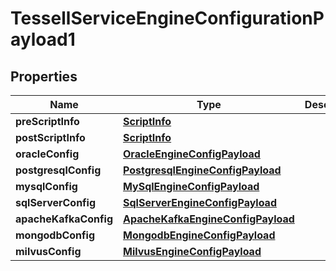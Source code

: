 

# TessellServiceEngineConfigurationPayload1


## Properties

Name | Type | Description | Notes
------------ | ------------- | ------------- | -------------
**preScriptInfo** | [**ScriptInfo**](ScriptInfo.md) |  |  [optional]
**postScriptInfo** | [**ScriptInfo**](ScriptInfo.md) |  |  [optional]
**oracleConfig** | [**OracleEngineConfigPayload**](OracleEngineConfigPayload.md) |  |  [optional]
**postgresqlConfig** | [**PostgresqlEngineConfigPayload**](PostgresqlEngineConfigPayload.md) |  |  [optional]
**mysqlConfig** | [**MySqlEngineConfigPayload**](MySqlEngineConfigPayload.md) |  |  [optional]
**sqlServerConfig** | [**SqlServerEngineConfigPayload**](SqlServerEngineConfigPayload.md) |  |  [optional]
**apacheKafkaConfig** | [**ApacheKafkaEngineConfigPayload**](ApacheKafkaEngineConfigPayload.md) |  |  [optional]
**mongodbConfig** | [**MongodbEngineConfigPayload**](MongodbEngineConfigPayload.md) |  |  [optional]
**milvusConfig** | [**MilvusEngineConfigPayload**](MilvusEngineConfigPayload.md) |  |  [optional]



